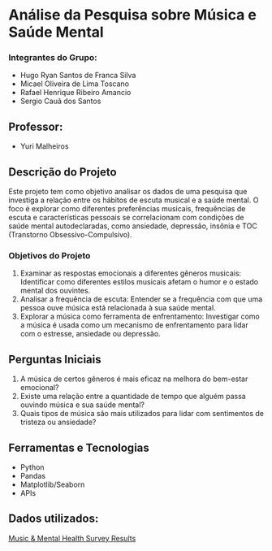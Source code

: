 # Análise da Pesquisa sobre Música e Saúde Mental

### Integrantes do Grupo:
- Hugo Ryan Santos de Franca Silva
- Micael Oliveira de Lima Toscano
- Rafael Henrique Ribeiro Amancio
- Sergio Cauã dos Santos

## Professor:
- Yuri Malheiros

## Descrição do Projeto

Este projeto tem como objetivo analisar os dados de uma pesquisa que investiga a relação entre os hábitos de escuta musical e a saúde mental. O foco é explorar como diferentes preferências musicais, frequências de escuta e características pessoais se correlacionam com condições de saúde mental autodeclaradas, como ansiedade, depressão, insônia e TOC (Transtorno Obsessivo-Compulsivo).

### Objetivos do Projeto
1. Examinar as respostas emocionais a diferentes gêneros musicais: Identificar como diferentes estilos musicais afetam o humor e o estado mental dos ouvintes.
2. Analisar a frequência de escuta: Entender se a frequência com que uma pessoa ouve música está relacionada à sua saúde mental.
3. Explorar a música como ferramenta de enfrentamento: Investigar como a música é usada como um mecanismo de enfrentamento para lidar com o estresse, ansiedade ou depressão.

## Perguntas Iniciais
1. A música de certos gêneros é mais eficaz na melhora do bem-estar emocional?
2. Existe uma relação entre a quantidade de tempo que alguém passa ouvindo música e sua saúde mental?
3. Quais tipos de música são mais utilizados para lidar com sentimentos de tristeza ou ansiedade?


## Ferramentas e Tecnologias
- Python
- Pandas
- Matplotlib/Seaborn
- APIs 

## Dados utilizados:
[Music & Mental Health Survey Results]([https://www.kaggle.com/datasets/brianblakely/top-100-songs-and-lyrics-from-1959-to-2019?select=all_songs_data_processed.csv](https://www.kaggle.com/datasets/catherinerasgaitis/mxmh-survey-results))

